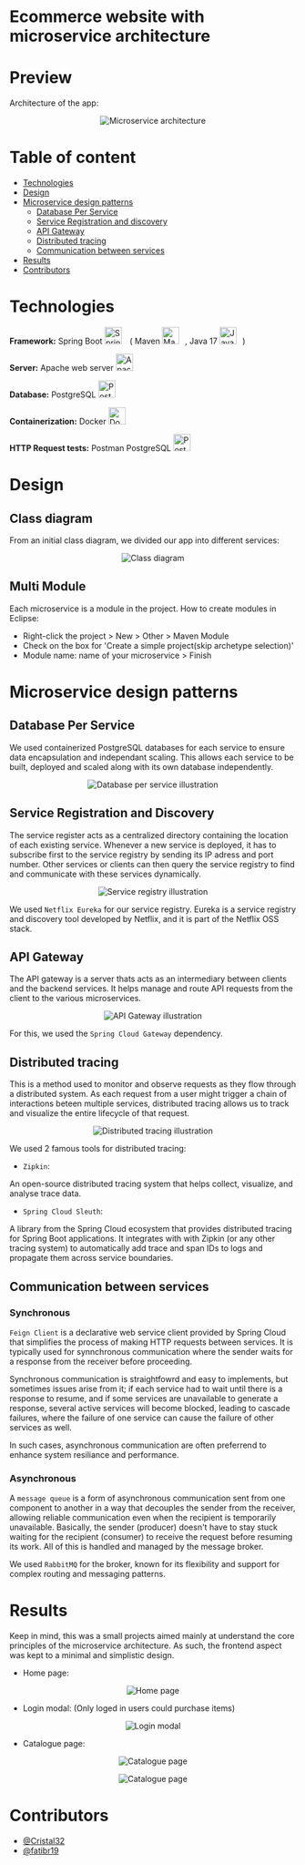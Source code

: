 # Ecommerce website with microservice architecture

# Preview

Architecture of the app:

<p align="center">
    <img src="assets/architecture_ecommerce.png" alt="Microservice architecture"/>
</p>

# Table of content

- [Technologies](#technologies)
- [Design](#design)
- [Microservice design patterns](#microservice-design-patterns)
    - [Database Per Service](#database-per-service)
    - [Service Registration and discovery](#service-registration-and-discovery)
    - [API Gateway](#api-gateway)
    - [Distributed tracing](#distributed-tracing)
    - [Communication between services](#communication-between-services)
- [Results](#results)
- [Contributors](#contributors)

# Technologies

**Framework:** Spring Boot <img alt="Spring" width="30px" style="padding-right:10px;" src="https://cdn.jsdelivr.net/gh/devicons/devicon@latest/icons/spring/spring-original.svg" /> (
  Maven <img alt="Maven" width="30px" style="padding-right:10px;" src="https://cdn.jsdelivr.net/gh/devicons/devicon@latest/icons/maven/maven-original.svg" />,
  Java 17 <img alt="Java" width="30px" style="padding-right:10px;" src="https://cdn.jsdelivr.net/gh/devicons/devicon@latest/icons/java/java-original.svg" />)

**Server:** Apache web server <img alt="Apache" width="30px" style="padding-right:10px;" src="https://cdn.jsdelivr.net/gh/devicons/devicon@latest/icons/apache/apache-original.svg" />

**Database:** PostgreSQL <img alt="PostgreSQL" width="30px" style="padding-right:10px;" src="https://cdn.jsdelivr.net/gh/devicons/devicon@latest/icons/postgresql/postgresql-original.svg" />

**Containerization:** Docker <img alt="Docker" width="30px" style="padding-right:10px;" src="https://cdn.jsdelivr.net/gh/devicons/devicon@latest/icons/docker/docker-original.svg" />

**HTTP Request tests:** Postman PostgreSQL <img alt="Postman" width="30px" style="padding-right:10px;" src="https://cdn.jsdelivr.net/gh/devicons/devicon@latest/icons/postman/postman-original.svg" />

# Design

## Class diagram

From an initial class diagram, we divided our app into different services:

<p align="center">
    <img src="assets/diag_class_decomposition.png" alt="Class diagram"/>
</p>

## Multi Module

Each microservice is a module in the project. How to create modules in Eclipse:
- Right-click the project > New > Other > Maven Module
- Check on the box for 'Create a simple project(skip archetype selection)'
- Module name: name of your microservice > Finish

# Microservice design patterns

## Database Per Service

We used containerized PostgreSQL databases for each service to ensure data encapsulation and independant scaling. This allows each service to be built, deployed and scaled along with its own database independently. 

<p align="center">
    <img src="assets/database_per_service.png" alt="Database per service illustration"/>
</p>

## Service Registration and Discovery

The service register acts as a centralized directory containing the location of each existing service. Whenever a new service is deployed, it has to subscribe first to the service registry by sending its IP adress and port number. Other services or clients can then query the service registry to find and communicate with these services dynamically.

<p align="center">
    <img src="assets/service_registry.png" alt="Service registry illustration"/>
</p>

We used `Netflix Eureka` for our service registry. Eureka is a service registry and discovery tool developed by Netflix, and it is part of the Netflix OSS stack. 

## API Gateway

The API gateway is a server thats acts as an intermediary between clients and the backend services. It helps manage and route API requests from the client to the various microservices. 

<p align="center">
    <img src="assets/api_gateway.png" alt="API Gateway illustration"/>
</p>

For this, we used the `Spring Cloud Gateway` dependency. 

## Distributed tracing

This is a method used to monitor and observe requests as they flow through a distributed system. As each request from a user might trigger a chain of interactions beteen multiple services, distributed tracing allows us to track and visualize the entire lifecycle of that request.

<p align="center">
    <img src="assets/tracing.png" alt="Distributed tracing illustration"/>
</p>

We used 2 famous tools for distributed tracing: 

- `Zipkin`:

An open-source distributed tracing system that helps collect, visualize, and analyse trace data.

- `Spring Cloud Sleuth`:

A library from the Spring Cloud ecosystem that provides distributed tracing for Spring Boot applications. It integrates with with Zipkin (or any other tracing system) to automatically add trace and span IDs to logs and propagate them across service boundaries.

## Communication between services

### Synchronous

`Feign Client` is a declarative web service client provided by Spring Cloud that simplifies the process of making HTTP requests between services. It is typically used for synnchronous communication where the sender waits for a response from the receiver before proceeding.

Synchronous communication is straightfowrd and easy to implements, but sometimes issues arise from it; if each service had to wait until there is a response to resume, and if some services are unavailable to generate a response, several active services will become blocked, leading to cascade failures, where the failure of one service can cause the failure of other services as well.

In such cases, asynchronous communication are often preferrend to enhance system resiliance and performance.

### Asynchronous

A `message queue` is a form of asynchronous communication sent from one component to another in a way that decouples the sender from the receiver, allowing reliable communication even when the recipient is temporarily unavailable. Basically, the sender (producer) doesn't have to stay stuck waiting for the recipient (consumer) to receive the request before resuming its work. All of this is handled and managed by the message broker. 

We used `RabbitMQ` for the broker, known for its flexibility and support for complex routing and messaging patterns.

# Results

Keep in mind, this was a small projects aimed mainly at understand the core principles of the microservice architecture. As such, the frontend aspect was kept to a minimal and simplistic design.

- Home page:
<p align="center">
    <img src="assets/interface_welcome_page.png" alt="Home page"/>
</p>

- Login modal: (Only loged in users could purchase items)
<p align="center">
    <img src="assets/interface_login.png" alt="Login modal"/>
</p>

- Catalogue page:
<p align="center">
    <img src="assets/interface_catalogue.png" alt="Catalogue page"/>
</p>

<p align="center">
    <img src="assets/interface_catalogue_produits.png" alt="Catalogue page"/>
</p>

# Contributors

- [@Cristal32](https://github.com/Cristal32)
- [@fatibr19](https://github.com/fatibr19)
